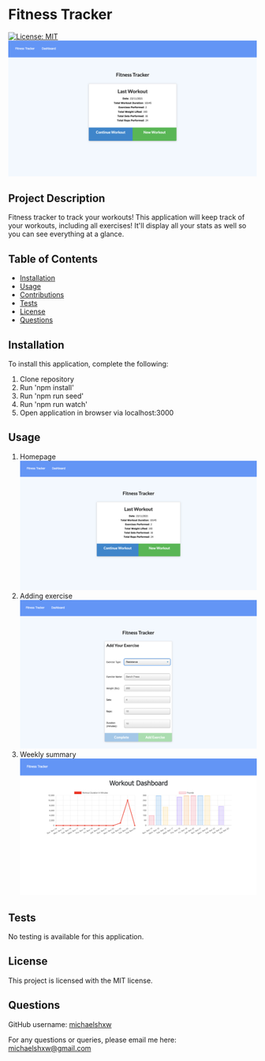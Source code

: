 # Fitness Tracker
[![License: MIT](https://img.shields.io/badge/License-MIT-yellow.svg)](https://opensource.org/licenses/MIT)
![](screenshots/1.png)
## Project Description
Fitness tracker to track your workouts! This application will keep track of your workouts, including all exercises! It'll display all your stats as well so you can see everything at a glance. 
## Table of Contents
* [Installation](#installation)  
* [Usage](#usage)
* [Contributions](#contributions)
* [Tests](#tests)
* [License](#license)
* [Questions](#questions)
## Installation 
To install this application, complete the following: 
1. Clone repository
2. Run 'npm install'
3. Run 'npm run seed'
4. Run 'npm run watch' 
5. Open application in browser via localhost:3000
## Usage
1. Homepage 
![](screenshots/1.png)
2. Adding exercise
![](screenshots/2.png)
3. Weekly summary 
![](screenshots/3.png)
## Tests 
No testing is available for this application.
## License
This project is licensed with the MIT license.
## Questions
GitHub username: [michaelshxw](http://www.github.com/michaelshxw)

For any questions or queries, please email me here: [michaelshxw@gmail.com](mailto:michaelshxw@gmail.com)